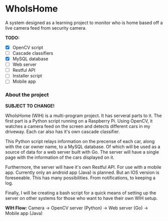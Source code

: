 # WhoIsHome
A system designed as a learning project to monitor who is home based off a live camera feed from security camera.

**TODO:**
- [x] OpenCV script
- [ ] Cascade classifiers
- [x] MySQL database
- [ ] Web server
- [ ] Restful API
- [ ] Installer script
- [ ] Mobile app

### About the project

**SUBJECT TO CHANGE!**

WhoIsHome (WIH) is a multi-program project. It has serveral parts to it. The first part is a Python script
running on a Raspberry Pi. Using OpenCV, it watches a camera feed on the screen and detects different cars in 
my driveway. Each car also has it's own cascade classifier.

This Python script relays information on the precense of each car, along with the car owner name, to a MySQL database.
Of which will be used as a source of data for a web server built with Go. The server will have a single page with the
information of the cars displayed on it.

Furthermore, the server will have it's own Restful API. For use with a mobile app. Currently only an android app (Java)
is planned. But an IOS version is foreseeable. This has many possibilities. From notifications, to keeping a log.

Finally, I will be creating a bash script for a quick means of setting up the server on other systems for those who want
to have their own WIH setup.

**WIH Flow:**
Camera -> OpenCV server (Python) -> Web server (Go) -> Mobile app (Java)

